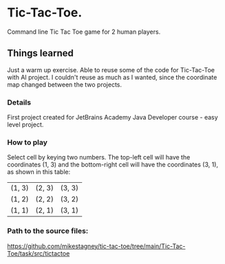 # Tic-Tac-Toe.  
Command line Tic Tac Toe game for 2 human players.

## Things learned

Just a warm up exercise.  Able to reuse some of the code for Tic-Tac-Toe with AI project. I couldn't reuse as much as I wanted, since the coordinate map changed between the two projects.

### Details

First project created for JetBrains Academy Java Developer course - easy level project.

### How to play

Select cell by keying two numbers. The top-left cell will have the coordinates (1, 3) and the bottom-right cell will have the coordinates (3, 1), as shown in this table:

|        |        |        |
|:------:|:------:|:------:|
| (1, 3) | (2, 3) | (3, 3) |
| (1, 2) | (2, 2) | (3, 2) |
| (1, 1) | (2, 1) | (3, 1) |

### Path to the source files:

https://github.com/mikestagney/tic-tac-toe/tree/main/Tic-Tac-Toe/task/src/tictactoe

